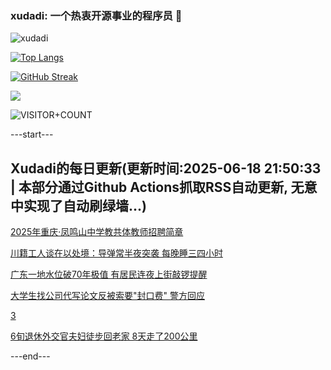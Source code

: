 ### xudadi: 一个热衷开源事业的程序员 👋

![xudadi](https://github-readme-stats-git-masterorgs-github-readme-stats-team.vercel.app/api?username=xudadi)

[![Top Langs](https://github-readme-stats.vercel.app/api/top-langs/?username=xudadi)](https://github.com/anuraghazra/github-readme-stats)

[![GitHub Streak](https://streak-stats.demolab.com?user=xudadi&locale=zh_Hans)](https://git.io/streak-stats)

![](https://raw.githubusercontent.com/xudadi/xudadi/main/assets/github-contribution-grid-snake.svg)

![VISITOR+COUNT](https://komarev.com/ghpvc/?username=xudadi&label=VISITOR+COUNT)


---start---

## Xudadi的每日更新(更新时间:2025-06-18 21:50:33 | 本部分通过Github Actions抓取RSS自动更新, 无意中实现了自动刷绿墙...)

[2025年重庆·凤鸣山中学教共体教师招聘简章](https://www.gongkaoleida.com/article/2460146)

[川籍工人谈在以处境：导弹常半夜突袭 每晚睡三四小时](https://m.163.com/news/article/K2BP265T0514D3UH.html)

[广东一地水位破70年极值 有居民连夜上街敲锣提醒](https://m.163.com/news/article/K2BP09S2051492T3.html)

[大学生找公司代写论文反被索要"封口费" 警方回应](https://m.163.com/news/article/K2BMHL4D053469M5.html)

[3](https://m.163.com/touch/news/sub/domestic)

[6旬退休外交官夫妇徒步回老家 8天走了200公里](https://m.163.com/news/article/K2BLFSOK051492T3.html)

---end---
